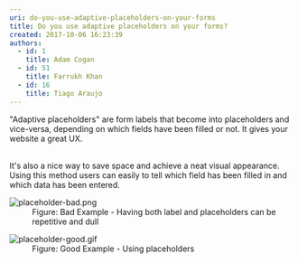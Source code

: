 ```yaml
---
uri: do-you-use-adaptive-placeholders-on-your-forms
title: Do you use adaptive placeholders on your forms?
created: 2017-10-06 16:23:39
authors:
  - id: 1
    title: Adam Cogan
  - id: 51
    title: Farrukh Khan
  - id: 16
    title: Tiago Araujo
---
```





<span class='intro'> &quot;Adaptive placeholders&quot;&#160;are&#160;form labels that become&#160;into placeholders and vice-versa, depending on&#160;which fields&#160;have&#160;been filled or not. It gives&#160;your website a great UX.<br><br> </span>

<p>It's also a&#160;nice way to save space and achieve a neat visual appearance. Using this method users can easily to tell which field has been filled in and which data has been entered.&#160;</p><dl class="badImage"><dt> 
      <img src="/PublishingImages/placeholder-bad.png" alt="placeholder-bad.png" /> 
   </dt><dd>Figure&#58; Bad Example - Having both label and placeholders can be repetitive and dull​​​<br></dd></dl><dl class="goodImage"><dt> 
      <img src="/PublishingImages/placeholder-good.gif" alt="placeholder-good.gif" /></dt><dd>Figure&#58; Good Example - Using placeholders</dd></dl>


